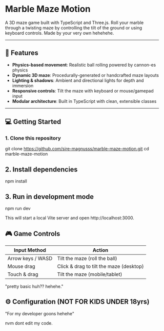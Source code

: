 # Marble Maze Motion

A 3D maze game built with TypeScript and Three.js. Roll your marble through a twisting maze by controlling the tilt of the ground or using keyboard controls. Made by your very own hehehehe. 

---

## 🚀 Features

- **Physics-based movement**: Realistic ball rolling powered by cannon-es physics  
- **Dynamic 3D maze**: Procedurally-generated or handcrafted maze layouts  
- **Lighting & shadows**: Ambient and directional lights for depth and immersion  
- **Responsive controls**: Tilt the maze with keyboard or mouse/gamepad input  
- **Modular architecture**: Built in TypeScript with clean, extensible classes  

---

## 💻 Getting Started

### 1. Clone this repository  


git clone https://github.com/sire-magnusss/marble-maze-motion.git
cd marble-maze-motion

## 2. Install dependencies

npm install

## 3. Run in development mode

npm run dev

This will start a local Vite server and open http://localhost:3000.

## 🎮 Game Controls

| Input Method      | Action                                  |
| ----------------- | --------------------------------------- |
| Arrow keys / WASD | Tilt the maze (roll the ball)           |
| Mouse drag        | Click & drag to tilt the maze (desktop) |
| Touch & drag      | Tilt the maze (mobile/tablet)           |

"pretty basic huh?? hehehe."

## ⚙️ Configuration (NOT FOR KIDS UNDER 18yrs)
"For my developer goons hehehe"

nvm dont edit my code.

```bash



